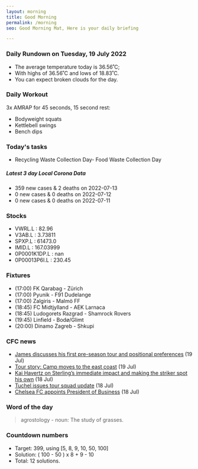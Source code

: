 ```yaml
---
layout: morning
title: Good Morning
permalink: /morning
seo: Good Morning Mat, Here is your daily briefing

---
```


<!-- weather_marker starts -->
### Daily Rundown on Tuesday, 19 July 2022

- The average temperature today is 36.56˚C;
- With highs of 36.56˚C and lows of 18.83˚C.
- You can expect broken clouds for the day.

<!-- weather_marker ends -->

### Daily Workout
<!-- workout_marker starts -->
3x AMRAP for 45 seconds, 15 second rest:

- Bodyweight squats
- Kettlebell swings
- Bench dips

<!-- workout_marker ends -->

### Today's tasks
<!-- task_marker starts -->
- Recycling Waste Collection Day- Food Waste Collection Day
<!-- task_marker ends -->

<!-- c19_marker starts -->
##### Latest 3 day Local Corona Data

- 359 new cases & 2 deaths on 2022-07-13
- 0 new cases & 0 deaths on 2022-07-12
- 0 new cases & 0 deaths on 2022-07-11

<!-- c19_marker ends -->

### Stocks

<!-- stocks_marker starts -->

- VWRL.L : 82.96
- V3AB.L : 3.73811
- SPXP.L : 61473.0
- IMID.L : 167.03999
- 0P0001K1DP.L : nan
- 0P00013P6I.L : 230.45

<!-- stocks_marker ends -->

### Fixtures

<!-- sports_marker starts -->

<ul>
<li>(17:00) FK Qarabag - Zürich</li>
<li>(17:00) Pyunik - F91 Dudelange</li>
<li>(17:00) Zalgiris - Malmö FF</li>
<li>(18:45) FC Midtjylland - AEK Larnaca</li>
<li>(18:45) Ludogorets Razgrad - Shamrock Rovers</li>
<li>(19:45) Linfield - Bodø/Glimt</li>
<li>(20:00) Dinamo Zagreb - Shkupi</li>
</ul>

<!-- sports_marker ends -->

### CFC news

<!-- cfc_marker starts -->
- [James discusses his first pre-season tour and positional preferences](https://chelseafc.com/en/news/article/james-discusses-his-first-pre-season-tour-and-positional-preferences) (19 Jul)
- [Tour story: Camp moves to the east coast](https://chelseafc.com/en/news/article/tour-story-camp-moves-to-the-east-coast) (19 Jul)
- [Kai Havertz on Sterling’s immediate impact and making the striker spot his own](https://chelseafc.com/en/news/article/kai-havertz-on-sterlings-immediate-impact-and-making-the-striker-spot-his) (18 Jul)
- [Tuchel issues tour squad update](https://chelseafc.com/en/news/article/tuchel-issues-tour-squad-update) (18 Jul)
- [Chelsea FC appoints President of Business](https://chelseafc.com/en/news/article/chelsea-fc-appoints-president-of-business) (18 Jul)

<!-- cfc_marker ends -->

### Word of the day
<!-- word_marker starts -->

 > agrostology - noun: The study of grasses.

<!-- word_marker ends -->

### Countdown numbers
<!-- game_marker starts -->

- Target: 399, using [5, 8, 9, 10, 50, 100]
- Solution: ( 100 - 50 ) x 8 + 9 - 10
- Total: 12 solutions.

<!-- game_marker ends -->